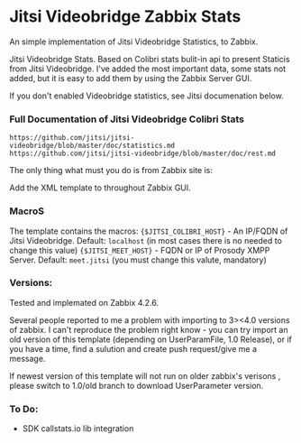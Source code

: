 # Jitsi Videobridge Zabbix Stats
An simple implementation of Jitsi Videobridge Statistics, to Zabbix. 

Jitsi Videobridge Stats. Based on Colibri stats bulit-in api to present Staticis from Jitsi Videobridge. I've added the most important data, some stats not added, but it is easy to add them by using the Zabbix Server GUI. 

If you don't enabled Videobridge statistics, see Jitsi documenation below.

### Full Documentation of Jitsi Videobridge Colibri Stats

`https://github.com/jitsi/jitsi-videobridge/blob/master/doc/statistics.md`
`https://github.com/jitsi/jitsi-videobridge/blob/master/doc/rest.md`


The only thing what must you do is from Zabbix site is:

Add the XML template to throughout Zabbix GUI.

### MacroS

The template contains the macros: 
`{$JITSI_COLIBRI_HOST}` - An IP/FQDN of Jitsi Videobridge. Default: `localhost` (in most cases there is no needed to change this value)
`{$JITSI_MEET_HOST}` - FQDN or IP of Prosody XMPP Server. Default: `meet.jitsi` (you must change this valute, mandatory)

### Versions:

Tested and implemated on Zabbix 4.2.6.

Several people reported to me a problem with importing to 3><4.0 versions of zabbix. I can't reproduce the problem right know - you can try import an old version of this template (depending on UserParamFile, 1.0 Release), or if you have a time, find a sulution and create push request/give me a message.

If newest version of this template will not run on older zabbix's verisons , please switch to 1.0/old branch to download UserParameter version.


### To Do:

* SDK callstats.io lib integration
